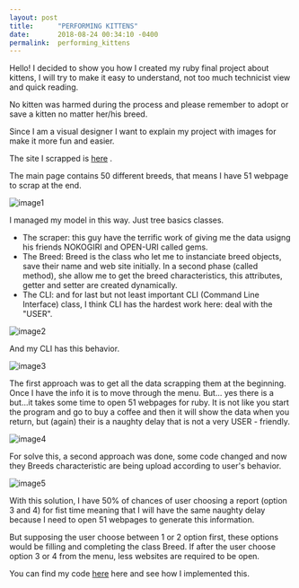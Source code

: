 ```yaml
---
layout: post
title:      "PERFORMING KITTENS"
date:       2018-08-24 00:34:10 -0400
permalink:  performing_kittens
---
```



Hello! I decided to show you how I created my ruby final project about kittens, I will try to make it easy to understand, not too much technicist view and quick reading.

No kitten was harmed during the process and please remember to adopt or save a kitten no matter her/his breed.

Since I am a visual designer I want to explain my project with images for make it more fun and easier.

The site I scrapped is  [here](http://www.vetstreet.com/cats/breeds) .

The main page contains 50 different breeds, that means I have 51 webpage to scrap at the end.


![image1](http://www.redhikari.com/clients/learnco/Project1.jpg)


 I managed my model in this way. Just tree basics classes. 
 
*  The scraper:  this guy have the terrific work of giving me the data usigng his friends NOKOGIRI and OPEN-URI called gems.
*  The Breed:  Breed is the class who let me to instanciate  breed objects, save their name and web site initially. In a second phase (called method), she allow me to get the  breed characteristics, this attributes, getter and setter are created dynamically.
*  The CLI:  and for last but not least important CLI (Command Line Interface) class,  I think CLI has the hardest work here: deal with the "USER". 


![image2](http://www.redhikari.com/clients/learnco/Project2.jpg)

And my CLI has this behavior.

![image3](http://www.redhikari.com/clients/learnco/Project3.jpg)


The first approach was to get all the data scrapping them at the beginning.  Once I have the info it is to move through the menu. But... yes there is a but...it takes some time to open 51 webpages for ruby. 
It is not like you start the program and go to buy a coffee and then it will show the data when you return, but (again) 
their is a naughty delay that is not a very USER - friendly.

![image4](http://www.redhikari.com/clients/learnco/Project4.jpg)

For solve this, a second approach was done, some code changed and now they Breeds characteristic are being upload according to user's behavior. 

![image5](http://www.redhikari.com/clients/learnco/Project5.jpg)



With this solution, I have 50% of chances of  user choosing a report (option 3 and 4) for fist time meaning that I will have the same naughty delay because I need to open 51 webpages to generate this information.

But supposing the user choose between 1 or 2 option first, these options would be filling and completing the class Breed. If after the user choose option  3 or 4 from the menu,  less websites are required to be open.

You can find my code [here](https://github.com/lauratravin/CLIFP-Kitty/)  here and see how I implemented this.






